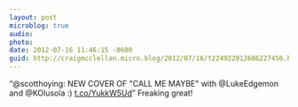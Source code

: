 ```yaml
---
layout: post
microblog: true
audio: 
photo: 
date: 2012-07-16 11:46:15 -0600
guid: http://craigmcclellan.micro.blog/2012/07/16/t224922912686227456.html
---
```

“@scotthoying: NEW COVER OF "CALL ME MAYBE" with @LukeEdgemon and @KOlusola :) [t.co/YukkW5Ud](http://t.co/YukkW5Ud)” Freaking great!
